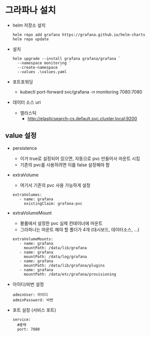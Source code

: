 # 그라파나 설치
- helm 저장소 설치
    ```angular2html
    helm repo add grafana https://grafana.github.io/helm-charts
    helm repo update
    ```
- 설치
  ```angular2html
  helm upgrade --install grafana grafana/grafana `
    --namespace monitoring `
    --create-namespace `
    --values .\values.yaml
  ```
    
- 포트포워딩
  - kubectl port-forward svc/grafana -n monitoring 7080:7080

- 데이터 소스 uri
  - 엘라스틱
    - http://elasticsearch-cs.default.svc.cluster.local:9200

## value 설정
- persistence
  - 이거 true로 설정되어 있으면, 자동으로 pvc 만들어서 마운트 시킴
  - 기존의 pvc를 사용하려면 이를 false 설정해야 함

- extraVolume
  - 여기서 기존의 pvc 사용 가능하게 설정
  ```angular2html
  extraVolumes:
     - name: grafana
       existingClaim: grafana-pvc
  ```
- extraVolumeMount
  - 볼륨에서 설정한 pvc 실제 컨테이너에 마운트
  - 그라파나는 마운트 해야 할 폴더가 4개 (대시보드, 데이터소스, ...)
  ```angular2html
  extraVolumeMounts:
     - name: grafana
       mountPath: /data/lib/grafana
     - name: grafana
       mountPath: /data/log/grafana
     - name: grafana
       mountPath: /data/lib/grafana/plugins
     - name: grafana
       mountPath: /data/etc/grafana/provisioning
  ```
- 아이디/비번 설정
  ```angular2html
  adminUser: 아이디
  adminPassword: 비번
  ```
- 포트 설정 (서비스 포트)
  ```angular2html
  service:
    #중략
    port: 7080
  ```

